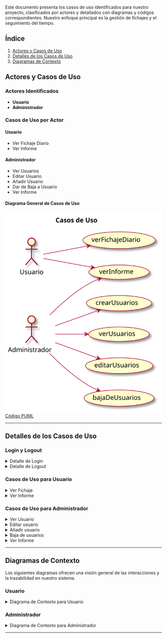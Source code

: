 Este documento presenta los casos de uso identificados para nuestro proyecto, clasificados por actores y detallados con diagramas y códigos correspondientes. Nuestro enfoque principal es la gestión de fichajes y el seguimiento del tiempo.

## Índice
1. [Actores y Casos de Uso](#actores-y-casos-de-uso)
2. [Detalles de los Casos de Uso](#detalles-de-los-casos-de-uso)
3. [Diagramas de Contexto](#diagramas-de-contexto)

## Actores y Casos de Uso

### Actores Identificados
- **Usuario**
- **Administrador**

### Casos de Uso por Actor
#### Usuario
- Ver Fichaje Diario
- Ver Informe

#### Administrador
- Ver Usuarios
- Editar Usuario
- Añadir Usuario
- Dar de Baja a Usuario
- Ver Informe

#### Diagrama General de Casos de Uso
![Diagrama de Casos de Uso](../../imagenes/casosDeUso/diagramaCasosDeUso.svg)  
[Código PUML](../../modelosUML/casosDeUso/casosDeUso.puml)

---

## Detalles de los Casos de Uso

### Login y Logout
<details>
<summary>Detalle de Login</summary>

| Visualización | Código |
| :---: | :---: |
| ![Login](../../imagenes/casosDeUso/detalles/login.svg) | [Código PUML](../../modelosUML/casosDeUso/detalles/login.puml) |
</details>

<details>
<summary>Detalle de Logout</summary>

| Visualización | Código |
| :---: | :---: |
| ![Logout](../../imagenes/casosDeUso/detalles/logout.svg) | [Código PUML](../../modelosUML/casosDeUso/detalles/logout.puml) |
</details>

### Casos de Uso para Usuario
<details>
<summary>Ver Fichaje</summary>

| Visualización | Código |
| :---: | :---: |
| ![Ver Fichaje](../../imagenes/casosDeUso/detalles/verFichajeV2.svg) | [Código PUML](../../modelosUML/casosDeUso/detalles/verFichajeV2.puml) |
</details>

<details>
<summary>Ver Informe</summary>

| Visualización | Código |
| :---: | :---: |
| ![Ver Informe](../../imagenes/casosDeUso/detalles/verInformeV2.svg) | [Código PUML](../../modelosUML/casosDeUso/detalles/verInformeV2.puml) |
</details>

### Casos de Uso para Administrador
<details>
<summary>Ver Usuario</summary>

| Visualización | Código |
| :---: | :---: |
| ![Ver Usuario](../../imagenes/casosDeUso/detalles/verUsuario.svg) | [Código PUML](../../modelosUML/casosDeUso/detalles/verUsuario.puml) |
</details>

<details>
<summary>Editar usuario</summary>
 
|  |  |
| -- | -- |
| ![](../../imagenes/casosDeUso/detalles/editarUsuario.svg) | [Codigo PUML](../../modelosUML/casosDeUso/detalles/editarUsuario.puml) |

</details>

<details>
<summary>Añadir usuario</summary>

|  |  |
| -- | -- |
| ![](../../imagenes/casosDeUso/detalles/crearUsuario.svg) | [Codigo PUML](../../modelosUML/casosDeUso/detalles/crearUsuario.puml) |

</details>

<details>

<summary>Baja de usuarios</summary>

|  |  |
| -- | -- |
| ![](../../imagenes/casosDeUso/detalles/darBajaUsuario.svg) | [Codigo PUML](../../modelosUML/casosDeUso/detalles/eliminarUsuario.puml) |

</details>

<details>

<summary>Ver Informe</summary>

|  |  |
| -- | -- |
| ![](../../imagenes/casosDeUso/detalles/verInformeAdmin.svg) | [Codigo PUML](../../modelosUML/casosDeUso/detalles/verInformeAdmin.puml) |

</details>

---

## Diagramas de Contexto
Los siguientes diagramas ofrecen una visión general de las interacciones y la trazabilidad en nuestro sistema.

### Usuario
<details>
<summary>Diagrama de Contexto para Usuario</summary>

| Visualización | Código |
| :---: | :---: |
| ![Contexto Usuario](../../imagenes/casosDeUso/diagramaContexto(usuario).svg) | [Código PUML](../../modelosUML/casosDeUso/diagramaContexto(usuario).puml) |
</details>

### Administrador
<details>
<summary>Diagrama de Contexto para Administrador</summary>

| Visualización | Código |
| :---: | :---: |
| ![Contexto Administrador](../../imagenes/casosDeUso/diagramaContexto(admin).svg) | [Código PUML](../../modelosUML/casosDeUso/diagramaContexto(admin).puml) |
</details>

---
